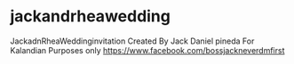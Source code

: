 # jackandrheawedding
JackadnRheaWeddinginvitation
Created By Jack Daniel pineda
For Kalandian Purposes only
https://www.facebook.com/bossjackneverdmfirst
